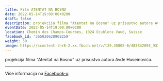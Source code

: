 ```yaml
---
title: Film ATENTAT NA BOSNU
date: 2022-05-14T19:00:00+0200
draft: false
description: projekcija filma "Atentat na Bosnu" uz prisustvo autora Avde Huseinovića.
eventDate: 2022-05-14T19:00:00+0200
location: Chemin des Champs-Courbes, 1024 Ecublens Vaud, Suisse
facebook_id: '365920628908259'
weight: 30
image: https://scontent-lhr6-2.xx.fbcdn.net/v/t39.30808-6/483842093_9330013443761058_8599832410174975788_n.jpg?_nc_cat=104&ccb=1-7&_nc_sid=9e60e4&_nc_ohc=tFaHoTvYca0Q7kNvwF7uvPc&_nc_oc=AdmcCEZBrYAAd-ulgCnH9M08ehxbSfYMRdFAaZG7F5yZAwRYiOYq43xF01RmDJxbGPY&_nc_zt=23&_nc_ht=scontent-lhr6-2.xx&edm=ABTKTjYEAAAA&_nc_gid=RLDLjn2tqCpdgaw52d0Gkg&oh=00_AfaxVXZsp1eg1leaI8kiJ1m0g9gwIWtJEvEfZayEij6kTA&oe=68C6B0D3
---
```


projekcija filma "Atentat na Bosnu" uz prisustvo autora Avde Huseinovića.

---

Više informacija na [Facebook-u](https://facebook.com/events/365920628908259)